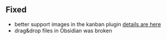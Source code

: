 ## Fixed
- better support images in the kanban plugin [details are here](https://github.com/zsviczian/obsidian-excalidraw-plugin/discussions/141)
- drag&drop files in Obsidian was broken